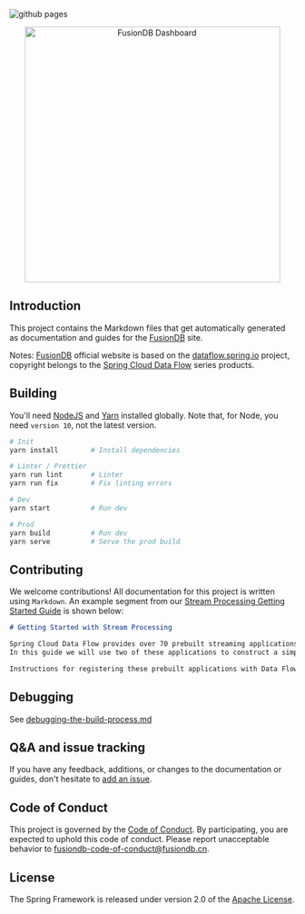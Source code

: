 ![github pages](https://github.com/FusionDB/fusiondb.github.io/workflows/github%20pages/badge.svg)

<p align="center">
  <a href="https://www.fusiondb.cn">
    <img alt="FusionDB Dashboard" title="FusionDB Website" src="http://www.fusiondb.cn/images/card.jpg" width="450">
  </a>
</p>

## Introduction

This project contains the Markdown files that get automatically generated as documentation and guides for the [FusionDB](https://www.fusiondb.cn/) site.

Notes: [FusionDB](https://www.fusiondb.cn/) official website is based on the [dataflow.spring.io](https://github.com/spring-io/dataflow.spring.io) project, copyright belongs to the [Spring Cloud Data Flow](https://dataflow.spring.io/) series products.

## Building

You'll need [NodeJS](https://nodejs.org/en/) and [Yarn](https://yarnpkg.com/en/) installed globally. Note that, for Node, you need `version 10`, not the latest version.

```bash
# Init
yarn install        # Install dependencies

# Linter / Prettier
yarn run lint       # Linter
yarn run fix        # Fix linting errors

# Dev
yarn start          # Run dev

# Prod
yarn build          # Run dev
yarn serve          # Serve the prod build
```

## Contributing

We welcome contributions!
All documentation for this project is written using `Markdown`.
An example segment from our [Stream Processing Getting Started Guide](https://www.fusiondb.cn/docs/stream-developer-guides/getting-started/stream/) is shown below:

```markdown
# Getting Started with Stream Processing

Spring Cloud Data Flow provides over 70 prebuilt streaming applications that you can use right away to implement common streaming use cases.
In this guide we will use two of these applications to construct a simple data pipeline that produces data sent from an external http request and consumes that data by logging the payload to the terminal.

Instructions for registering these prebuilt applications with Data Flow are provided in the [Installation guide](%currentPath%/installation/).
```

## Debugging

See [debugging-the-build-process.md](https://github.com/gatsbyjs/gatsby/blob/master/docs/docs/debugging-the-build-process.md)

## Q&A and issue tracking

If you have any feedback, additions, or changes to the documentation or guides, don't hesitate to [add an issue](https://github.com/FusionDB/fusiondb.github.io/issues).

## Code of Conduct

This project is governed by the [Code of Conduct](CODE_OF_CONDUCT.adoc). By participating, you are expected to uphold this code of conduct. Please report unacceptable behavior to fusiondb-code-of-conduct@fusiondb.cn.

## License

The Spring Framework is released under version 2.0 of the [Apache License](https://www.apache.org/licenses/LICENSE-2.0).
